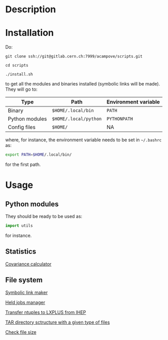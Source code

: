 # Description

# Installation

Do:

```
git clone ssh://git@gitlab.cern.ch:7999/acampove/scripts.git

cd scripts

./install.sh
```

to get all the modules and binaries installed (symbolic links will be made). They will go to:

| Type           | Path                  | Environment variable |
|----------------|-----------------------|----------------------|
| Binary         | `$HOME/.local/bin`    | `PATH`               |
| Python modules | `$HOME/.local/python` | `PYTHONPATH`         |
| Config files   | `$HOME/`              | NA                   |

where, for instance, the environment variable needs to be set in `~/.bashrc` as:

```bash
export PATH=$HOME/.local/bin/
```

for the first path.

# Usage

## Python modules

They should be ready to be used as:

```python
import utils
```

for instance.

## Statistics

[Covariance calculator](doc/covariance.md)

## File system

[Symbolic link maker](doc/link_files.md)

[Held jobs manager](doc/held_jobs.md)

[Transfer ntuples to LXPLUS from IHEP](doc/tuple_transfer.md)

[TAR directory sctructure with a given type of files](doc/tar_plots.md)

[Check file size](doc/check_size.md)